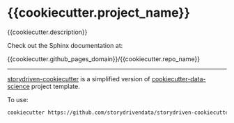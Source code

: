 {{cookiecutter.project_name}}
==============================

{{cookiecutter.description}}

Check out the Sphinx documentation at:


{{cookiecutter.github_pages_domain}}/{{cookiecutter.repo_name}}

--------


[storydriven-cookiecutter](https://github.com/storydrivendata/storydriven-cookiecutter) is a simplified version of [cookiecutter-data-science](https://drivendata.github.io/cookiecutter-data-science/) project template.


To use:

```sh
cookiecutter https://github.com/storydrivendata/storydriven-cookiecutter
```
